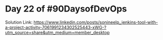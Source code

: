 # Day 22 of #90DaysofDevOps
Solution Link: https://www.linkedin.com/posts/sonineelp_jenkins-tool-with-a-project-activity-7061991234302525443-xWG-?utm_source=share&utm_medium=member_desktop
